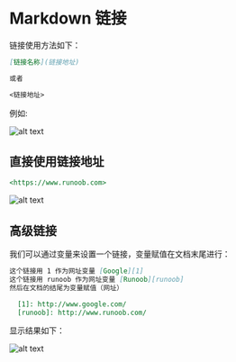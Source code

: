 # Markdown 链接

链接使用方法如下：

```md
[链接名称](链接地址)

或者

<链接地址>
```

例如:

![alt text](https://images.aftersoil.xyz/wiki/image/MarkDowm/md-link-1.png)

## 直接使用链接地址

```md
<https://www.runoob.com>
```

![alt text](https://images.aftersoil.xyz/wiki/image/MarkDowm/md-link-2.png)

## 高级链接

我们可以通过变量来设置一个链接，变量赋值在文档末尾进行：

```md
这个链接用 1 作为网址变量 [Google][1]
这个链接用 runoob 作为网址变量 [Runoob][runoob]
然后在文档的结尾为变量赋值（网址）

  [1]: http://www.google.com/
  [runoob]: http://www.runoob.com/
```

显示结果如下：

![alt text](https://images.aftersoil.xyz/wiki/image/MarkDowm/md-link-3.png)
